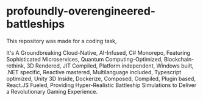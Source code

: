 # profoundly-overengineered-battleships

This repository was made for a coding task,

It's A Groundbreaking Cloud-Native, AI-Infused, C# Monorepo, Featuring Sophisticated Microservices, Quantum Computing-Optimized, Blockchain-rethink, 3D Rendered, 
JIT Compiled, Platform independent, Windows built, .NET specific, Reactive mastered, Multilanguage included, Typescript optimized, Unity 3D Inside, Dockerize, 
Composed, Compiled, Plugin based, React.JS Fueled, Providing Hyper-Realistic Battleship Simulations to Deliver a Revolutionary Gaming Experience.
